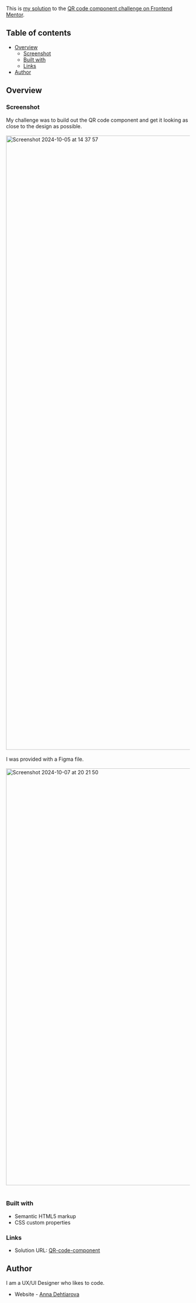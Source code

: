 This is [my solution](https://annadehtiarova.github.io/qr-code-component/) to the [QR code component challenge on Frontend Mentor](https://www.frontendmentor.io/challenges/qr-code-component-iux_sIO_H). 

## Table of contents

- [Overview](#overview)
  - [Screenshot](#screenshot)
  - [Built with](#built-with)
  - [Links](#links)
- [Author](#author)

## Overview

### Screenshot
My challenge was to build out the QR code component and get it looking as close to the design as possible.
<br>
<br>
<img width="1678" alt="Screenshot 2024-10-05 at 14 37 57" src="https://github.com/user-attachments/assets/73a164e6-6615-44f4-bbc8-488d77db593e">
<br>
<br>
I was provided with a Figma file.
<br>
<br>
<img width="1139" alt="Screenshot 2024-10-07 at 20 21 50" src="https://github.com/user-attachments/assets/4e4d62f8-6bad-4415-b2b7-7c3749726ff3">
<br>
<br>

### Built with

- Semantic HTML5 markup
- CSS custom properties

### Links
- Solution URL: [QR-code-component](https://annadehtiarova.github.io/qr-code-component/)

## Author
I am a UX/UI Designer who likes to code.
- Website - [Anna Dehtiarova](https://www.annadehtiarova.com)


